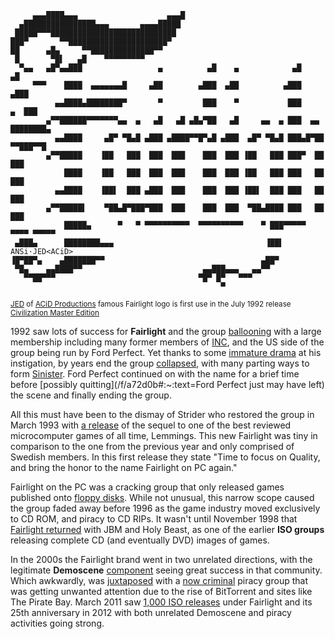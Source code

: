 ```
     ▄▄▄████▄▄▄                    ▄▄▄█
  ▄████████████████▄▄▄       ▄▄▄▄█████
 █████▀▀▀████████████████████████████
███▀       ▀▀██████████████████████▀
██      ▄█▄     ▀▀██████████████▀▀
 █       ▀█▌   ▄█    ▀▀▀▀▀▀▀▀▀
  ▀▄▄   ▄█▀▄▄███                 ▄          ▄█    ▄            ▄█         ▄█
     ▀▀▀    ████  ▄▄▄▄▄▄▄█     ▄██        ▄███  ▄██          ▄███       ▄███
          ▄▄████▄████████▀       ▀         ███    ▀           ███     ▄  ███
        ▄▀▀██████▀▀▀▀▀▀▀▄▄  ▄   ▄█   ▄█ ▄█▄▀██   ▄█     ▄▄  ▄ ███  ▄▄ ████████▄
          ▄▄████     ▄█▀ ▀█▄█ ▄███ ▄████▀▀█▀▄█ ▄███  ▄█▀ ▀█▄█ ███▄█▀██ ▀▀███▀▀█
        ▄▀▀█████    ▐██   ███  ███  ███    ███  ███ ▐██   ███ ███▀  ██   ███
            ████    ▐██   ███  ███  ███    ███  ███ ▐██   ███ ███   ██   ███
          ▄▄████    ▐██▌  ███ ▄███  ███    ███  ███ ▐██▌  ███ ███   ██   ███
        ▄▀▀█████▌    ▀██▄█▀███▀███  ███    ███  ███  ▀██▄████ ███   ██   ███
            █████▄      ▀   ▀ ▀▀▀▀▀▀▀▀▀▀  ▀▀▀▀▀▀▀▀▀▀    ▀ ███▀▀▀▀▀ ▀▀▀▀ ▀▀▀▀▀
 ▄███▄      ████████▄▄▄                                  ▐██▌  ANSi·JED<ACiD>
▐█▀██▀▄    ▄███████▀▀                                   ▄██▀
 ▀█▄    ▄▄████▀▀                           ▄▄███▄▄▄   ▄▄▀▀
   ▀▀██▀▀▀                                ▀█▀ █▀   ▀▀▀
                                               ▀
```
<small><a href="/p/jed">JED</a> of <a href="/g/acid-productions">ACiD Productions</a> famous Fairlight logo is first use in the July 1992 release <a href="/f/a7281f">Civilization Master Edition</a></small>

1992 saw lots of success for **Fairlight** and the group [ballooning](/f/b42ec96) with a large membership including many former members of [INC](/g/international-network-of-crackers), and the US side of the group being run by Ford Perfect. Yet thanks to some [immature drama](/f/b528606) at his instigation, by years end the group [collapsed](/f/b0411d), with many parting ways to form [Sinister](/g/sinister). Ford Perfect continued on with the name for a brief time before [possibly quitting](/f/a72d0b#:~:text=Ford Perfect just  may have left) the scene and finally ending the group.

All this must have been to the dismay of Strider who restored the group in March 1993 with [a release](/f/b047d2) of the sequel to one of the best reviewed microcomputer games of all time, Lemmings. This new Fairlight was tiny in comparison to the one from the previous year and only comprised of Swedish members. In this first release they state "Time to focus on Quality, and bring the honor to the name Fairlight on PC again."

Fairlight on the PC was a cracking group that only released games published onto [floppy disks](/f/b52d81d). While not unusual, this narrow scope caused the group faded away before 1996 as the game industry moved exclusively to CD ROM, and piracy to CD RIPs. It wasn't until November 1998 that [Fairlight returned](/f/ac2be5) with JBM and Holy Beast, as one of the earlier **ISO groups** releasing complete CD (and eventually DVD) images of games.

In the 2000s the Fairlight brand went in two unrelated directions, with the legitimate **Demoscene** [component](/f/ab3caf) seeing great success in that community. Which awkwardly, was [juxtaposed](/f/ac33f8) with a [now criminal](https://www.copyright.gov/docs/2265_stat.html) piracy group that was getting unwanted attention due to the rise of BitTorrent and sites like The Pirate Bay. March 2011 saw [1,000 ISO releases](/f/ad4991) under Fairlight and its 25th anniversary in 2012 with both unrelated Demoscene and piracy activities going strong.